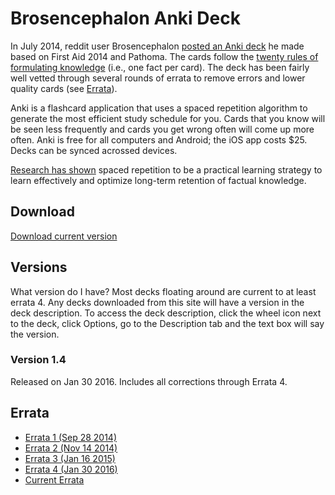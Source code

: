 # Brosencephalon Anki Deck

In July 2014, reddit user Brosencephalon <a href="https://www.reddit.com/r/medicalschool/comments/2b8oia/my_fa2014_path_pharm_fapp_anki_deck/">posted an Anki deck</a> he made based on First Aid 2014 and Pathoma. The cards follow the <a href="https://www.supermemo.com/en/articles/20rules">twenty rules of formulating knowledge</a> (i.e., one fact per card). The deck has been fairly well vetted through several rounds of errata to remove errors and lower quality cards (see <a href="https://github.com/enlightenedchampagne/Brosencephalon/blob/master/README.md#errata">Errata</a>).

Anki is a flashcard application that uses a spaced repetition algorithm to generate the most efficient study schedule for you. Cards that you know will be seen less frequently and cards you get wrong often will come up more often. Anki is free for all computers and Android; the iOS app costs $25. Decks can be synced acrossed devices.

<a href="https://www.ncbi.nlm.nih.gov/pmc/articles/PMC4031794/">Research has shown</a> spaced repetition to be a practical learning strategy to learn effectively and optimize long-term retention of factual knowledge.

## Download

<a href="">Download current version</a>

## Versions

What version do I have? Most decks floating around are current to at least errata 4. Any decks downloaded from this site will have a version in the deck description. To access the deck description, click the wheel icon next to the deck, click Options, go to the Description tab and the text box will say the version.

### Version 1.4

Released on Jan 30 2016. Includes all corrections through Errata 4.

## Errata
* <a href="https://www.reddit.com/r/medicalschool/comments/2hp1xf/brosencephalon_anki_errata_list_in_progress/">Errata 1 (Sep 28 2014)</a>
* <a href="https://www.reddit.com/r/medicalschool/comments/2m9co2/brosencephalon_anki_errata_thread_pt_2/">Errata 2 (Nov 14 2014)</a>
* <a href="https://www.reddit.com/r/medicalschool/comments/2smdm2/brosencephalon_anki_errata_thread_pt_3/">Errata 3 (Jan 16 2015)</a>
* <a href="https://www.reddit.com/r/medicalschool/comments/43e8mm/brosencephalon_deck_updated_thru_errata_4_posted/">Errata 4 (Jan 30 2016)</a>
* <a href="https://github.com/enlightenedchampagne/Brosencephalon/blob/master/Errata.md">Current Errata</a>
